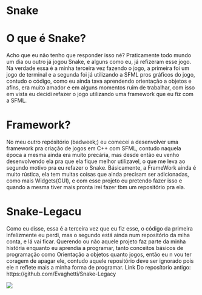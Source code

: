 # Snake
<h1>
  O que é Snake?
</h1>
<p>
  Acho que eu não tenho que responder isso né? Praticamente todo mundo um dia ou outro já jogou Snake, e alguns como eu, já refizeram esse jogo.
  Na verdade essa é a minha terceira vez fazendo o jogo, a primeira foi um jogo de terminal e a segunda foi já utilizando a SFML pros gráficos do jogo, contudo o código, como eu ainda tava aprendendo orientação a objetos e afins, era muito amador e em alguns momentos ruim de trabalhar, com isso em vista eu decidi refazer o jogo utilizando uma framework que eu fiz com a SFML.
</p>
<h1>
   Framework?
</h1>
<p>
   No meu outro repósitório (badweek;) eu comecei a desenvolver uma framework pra criação de jogos em C++ com SFML, contudo naquela época a mesma ainda era muito precária, mas desde então eu venho desenvolvendo ela pra que ela fique melhor utilizavel, o que me leva ao segundo motivo pra eu refazer o Snake.
  Básicamente, a FrameWork ainda é muito rústica, ela tem muitas coisas que ainda precisam ser adicionadas, como mais Widgets(GUI), e com esse projeto eu pretendo fazer isso e quando a mesma tiver mais pronta irei fazer tbm um repositório pra ela.
</p>
<h1>
   Snake-Legacu
</h1>
<p>
  Como eu disse, essa é a terceira vez que eu fiz esse, o código da primeira infelizmente eu perdi, mas o segundo está ainda num repositório da miha conta, e lá vai ficar. Querendo ou não aquele projeto faz parte da minha história enquanto eu aprendia a programar, tanto conceitos básicos de programação como Orientação a objetos quanto jogos, então eu n vou ter coragem de apagar ele, contudo aquele repositório deve ser ignorado pois ele n reflete mais a minha forma de programar.
Link Do reposítorio antigo: https://github.com/Evaghetti/Snake-Legacy
</p>
<img src="https://scontent.fpoa21-1.fna.fbcdn.net/v/t1.15752-9/42300506_458645934642466_9217328704336691200_n.png?_nc_cat=111&oh=b84fa374b178e5c9b870834da6c70368&oe=5C1842DF"/>
